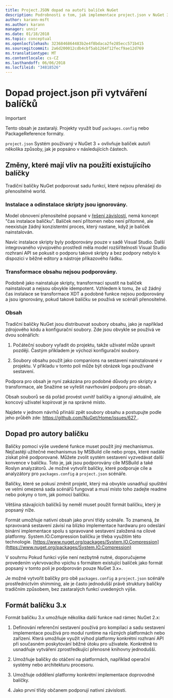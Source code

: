 ```yaml
---
title: Project.JSON dopad na autoři balíček NuGet
description: Podrobnosti o tom, jak implementace project.json v NuGet 3.x ovlivňuje balíček autoři, jako je například nepodporované funkce, obsahu a formátu balíčku.
author: karann-msft
ms.author: karann
manager: unnir
ms.date: 01/18/2018
ms.topic: conceptual
ms.openlocfilehash: 3236846864483b2e4f8bdaca2fe285ecc571b415
ms.sourcegitcommit: 2a6d200012cdb4cbf5ab1264f12fecf9ae12d769
ms.translationtype: MT
ms.contentlocale: cs-CZ
ms.lasthandoff: 06/06/2018
ms.locfileid: "34818526"
---
```

# <a name="impact-of-projectjson-when-creating-packages"></a>Dopad project.json při vytváření balíčků

> [!Important]
> Tento obsah je zastaralý. Projekty využít buď `packages.config` nebo PackageReference formáty.

`project.json` Systém používaný v NuGet 3 + ovlivňuje balíček autoři několika způsoby, jak je popsáno v následujících částech.

## <a name="changes-affecting-existing-packages-usage"></a>Změny, které mají vliv na použití existujícího balíčky

Tradiční balíčky NuGet podporovat sadu funkcí, které nejsou přenášejí do přenositelné world.

### <a name="install-and-uninstall-scripts-are-ignored"></a>Instalace a odinstalace skripty jsou ignorovány.

Model obnovení přenositelné popsané v [řešení závislostí](../consume-packages/dependency-resolution.md#dependency-resolution-with-packagereference), nemá koncept "čas instalace balíčku". Balíček není přítomen nebo není přítomné, ale neexistuje žádný konzistentní proces, který nastane, když je balíček nainstalován.

Navíc instalace skripty byly podporovány pouze v sadě Visual Studio. Další integrovaného vývojového prostředí měla model rozšiřitelnosti Visual Studio rozhraní API se pokusit o podporu takové skripty a bez podpory nebylo k dispozici v běžné editory a nástroje příkazového řádku.

### <a name="content-transforms-are-not-supported"></a>Transformace obsahu nejsou podporovány.

Podobně jako nainstaluje skripty, transformací spustit na balíček nainstalovat a nejsou obvykle idempotent. Vzhledem k tomu, že už žádný čas instalace se transformace XDT a podobné funkce nejsou podporovány a jsou ignorovány, pokud takové balíčku se používá ve scénáři přenositelné.

### <a name="content"></a>Obsah

Tradiční balíčky NuGet jsou distribuovat soubory obsahu, jako je například zdrojového kódu a konfigurační soubory. Zde jsou obvykle se používá ve dvou scénářích:

1. Počáteční soubory vyřadit do projektu, takže uživatel může upravit později. Častým příkladem je výchozí konfigurační soubory.

1. Soubory obsahu použít jako companions na sestavení nainstalované v projektu. V příkladu v tomto poli může být obrázek loga používané sestavení.

Podpora pro obsah je nyní zakázána pro podobné důvody pro skripty a transformace, ale Snažíme se vyřešit navrhování podporu pro obsah.

Obsah souborů se dá pořád provést uvnitř balíčky a ignorují aktuálně, ale koncový uživatel kopírovat je na správné místo.

Najdete v jednom návrhů přináší zpět soubory obsahu a postupujte podle jeho průběh zde: [ https://github.com/NuGet/Home/issues/627 ](https://github.com/NuGet/Home/issues/627).

## <a name="impact-for-package-authors"></a>Dopad pro autory balíčku

Balíčky pomocí výše uvedené funkce muset použít jiný mechanismus. Nejčastěji užitečné mechanismus by MSBuild cíle nebo props, které nadále získat plně podporované. Můžete zvolit systém sestavení vyzvedávat další konvence v balíčku. Toto je, jak jsou podporovány cíle MSBuild a také Roslyn analyzátorů. Je možné vytvořit balíčky, které podporuje cíle a analyzátory pro `packages.config` a `project.json` scénáře.

Balíčky, které se pokusí změnit projekt, který má obvykle usnadňují spuštění ve velmi omezená sada scénářů fungovat a musí místo toho zadejte readme nebo pokyny o tom, jak pomocí balíčku.

Většina stávajících balíčků by neměl muset použít formát balíčku, který je popsaný níže.

Formát umožňuje nativní obsah jako první třídy scénáře. To znamená, že spravovaná sestavení závisí na blízko implementace hardwaru pro odeslání binární implementace spolu s spravované sestavení založená na cílové platformy. System.IO.Compression balíčku je třeba využitím této technologie. [https://www.nuget.org/packages/System.IO.Compression](https://www.nuget.org/packages/System.IO.Compression)

V souhrnu Pokud funkci výše není nezbytně nutné, doporučujeme provedením vykrvovacího vpichu s formátem existující balíček jako formát popsaný v tomto poli je podporován pouze NuGet 3.x+.

Je možné vytvořit balíčky pro obě `packages.config` a `project.json` scénáře prostřednictvím shimming, ale je často jednodušší právě struktury balíčky tradičním způsobem, bez zastaralých funkcí uvedených výše.

## <a name="3x-package-format"></a>Formát balíčku 3.x

Formát balíčku 3.x umožňuje několika další funkce nad rámec NuGet 2.x:

1. Definování referenční sestavení používá pro kompilaci a sadu sestavení implementace používá pro modul runtime na různých platformách nebo zařízení. Která umožňuje využít výhod platformy konkrétní rozhraní API při současném poskytování běžné útoku pro uživatele. Konkrétně to usnadňuje vytváření zprostředkující přenosné knihovny jednodušší.

1. Umožňuje balíčky do otáčení na platformách, například operační systémy nebo architekturu procesoru.

1. Umožňuje oddělení platformy konkrétní implementace doprovodné balíčky.

1. Jako první třídy občanem podporují nativní závislosti.
